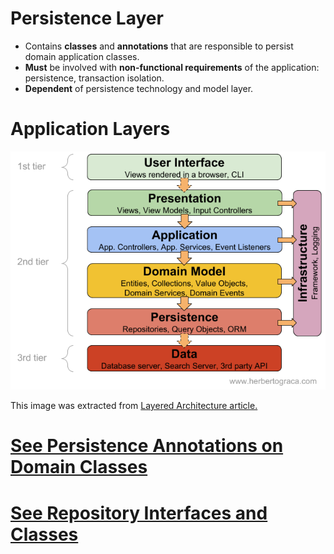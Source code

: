 Persistence Layer
====

- Contains **classes** and **annotations** that are responsible to persist domain application classes.
- **Must** be involved with **non-functional requirements** of the application: persistence, transaction isolation.
- **Dependent** of persistence technology and model layer.

# Application Layers #

![Layered Architecture](layered-architecture.png)

This image was extracted from [Layered Architecture article.](https://herbertograca.com/2017/08/03/layered-architecture/")

# [See Persistence Annotations on Domain Classes](persistence-annotations.md)

# [See Repository Interfaces and Classes](persistence-repositories.md)


